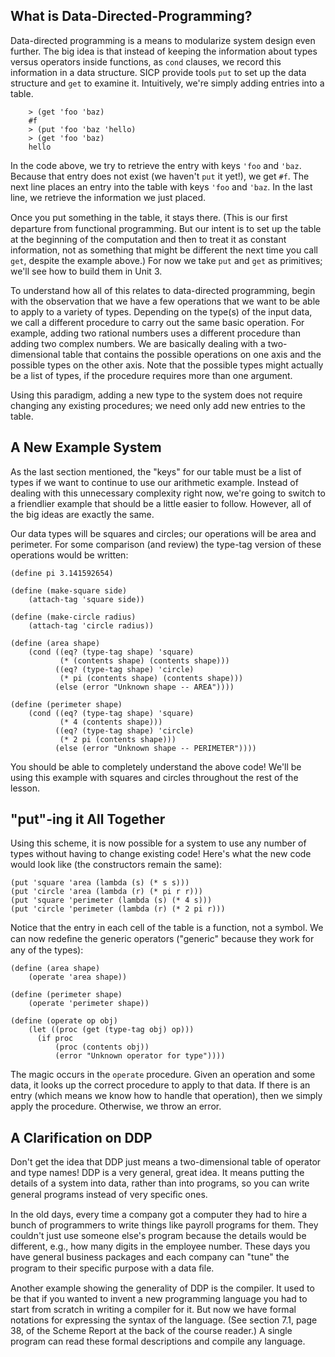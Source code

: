 ## What is Data-Directed-Programming?

Data-directed programming is a means to modularize system design even further.
The big idea is that instead of keeping the information about types versus
operators inside functions, as `cond` clauses, we record this information in a
data structure. SICP provide tools `put` to set up the data structure and
`get` to examine it. Intuitively, we're simply adding entries into a table.

    
        > (get 'foo 'baz)
        #f
        > (put 'foo 'baz 'hello)
        > (get 'foo 'baz)
        hello
    

In the code above, we try to retrieve the entry with keys `'foo` and `'baz`.
Because that entry does not exist (we haven't `put` it yet!), we get `#f`. The
next line places an entry into the table with keys `'foo` and `'baz`. In the
last line, we retrieve the information we just placed.

Once you put something in the table, it stays there. (This is our ﬁrst
departure from functional programming. But our intent is to set up the table
at the beginning of the computation and then to treat it as constant
information, not as something that might be different the next time you call
`get`, despite the example above.) For now we take `put` and `get` as
primitives; we'll see how to build them in Unit 3.

To understand how all of this relates to data-directed programming, begin with
the observation that we have a few operations that we want to be able to apply
to a variety of types. Depending on the type(s) of the input data, we call a
different procedure to carry out the same basic operation. For example, adding
two rational numbers uses a different procedure than adding two complex
numbers. We are basically dealing with a two-dimensional table that contains
the possible operations on one axis and the possible types on the other axis.
Note that the possible types might actually be a list of types, if the
procedure requires more than one argument.

Using this paradigm, adding a new type to the system does not require changing
any existing procedures; we need only add new entries to the table.

## A New Example System

As the last section mentioned, the "keys" for our table must be a list of
types if we want to continue to use our arithmetic example. Instead of dealing
with this unnecessary complexity right now, we're going to switch to a
friendlier example that should be a little easier to follow. However, all of
the big ideas are exactly the same.

Our data types will be squares and circles; our operations will be area and
perimeter. For some comparison (and review) the type-tag version of these
operations would be written:

    
    (define pi 3.141592654)
    
    (define (make-square side)
        (attach-tag 'square side))
    
    (define (make-circle radius)
        (attach-tag 'circle radius))
    
    (define (area shape)
        (cond ((eq? (type-tag shape) 'square)
               (* (contents shape) (contents shape)))
              ((eq? (type-tag shape) 'circle)
               (* pi (contents shape) (contents shape)))
              (else (error "Unknown shape -- AREA"))))
    
    (define (perimeter shape)
        (cond ((eq? (type-tag shape) 'square)
               (* 4 (contents shape)))
              ((eq? (type-tag shape) 'circle)
               (* 2 pi (contents shape)))
              (else (error "Unknown shape -- PERIMETER"))))
    

You should be able to completely understand the above code! We'll be using
this example with squares and circles throughout the rest of the lesson.

## "put"-ing it All Together

Using this scheme, it is now possible for a system to use any number of types
without having to change existing code! Here's what the new code would look
like (the constructors remain the same):

    
    (put 'square 'area (lambda (s) (* s s)))
    (put 'circle 'area (lambda (r) (* pi r r)))
    (put 'square 'perimeter (lambda (s) (* 4 s)))
    (put 'circle 'perimeter (lambda (r) (* 2 pi r)))
    

Notice that the entry in each cell of the table is a function, not a symbol.
We can now redeﬁne the generic operators ("generic" because they work for any
of the types):

    
    (define (area shape)
        (operate 'area shape))
    
    (define (perimeter shape)
        (operate 'perimeter shape))
    
    (define (operate op obj)
        (let ((proc (get (type-tag obj) op)))
          (if proc
              (proc (contents obj))
              (error "Unknown operator for type"))))
    

The magic occurs in the `operate` procedure. Given an operation and some data,
it looks up the correct procedure to apply to that data. If there is an entry
(which means we know how to handle that operation), then we simply apply the
procedure. Otherwise, we throw an error.

## A Clarification on DDP

Don't get the idea that DDP just means a two-dimensional table of operator and
type names! DDP is a very general, great idea. It means putting the details of
a system into data, rather than into programs, so you can write general
programs instead of very speciﬁc ones.

In the old days, every time a company got a computer they had to hire a bunch
of programmers to write things like payroll programs for them. They couldn't
just use someone else's program because the details would be different, e.g.,
how many digits in the employee number. These days you have general business
packages and each company can "tune" the program to their speciﬁc purpose with
a data ﬁle.

Another example showing the generality of DDP is the compiler. It used to be
that if you wanted to invent a new programming language you had to start from
scratch in writing a compiler for it. But now we have formal notations for
expressing the syntax of the language. (See section 7.1, page 38, of the
Scheme Report at the back of the course reader.) A single program can read
these formal descriptions and compile any language.


